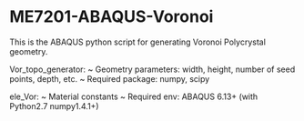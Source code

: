 # ME7201-ABAQUS-Voronoi

This is the ABAQUS python script for generating Voronoi Polycrystal geometry.

Vor_topo_generator:
    ~ Geometry parameters: width, height, number of seed points, depth, etc.
    ~ Required package: numpy, scipy

ele_Vor:
    ~ Material constants
    ~ Required env: ABAQUS 6.13+ (with Python2.7 numpy1.4.1+)

